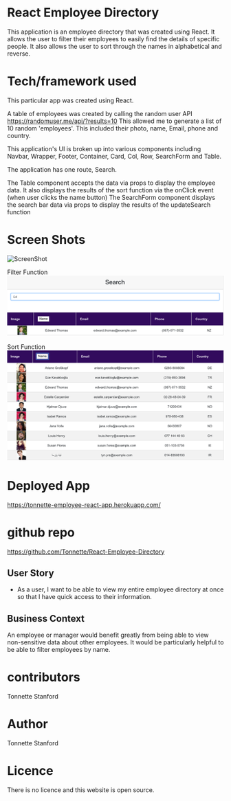 # React Employee Directory

This application is an employee directory that was created using React. It allows the user to filter their employees to easily find the details of specific people. It also allows the user to sort through the names in alphabetical and reverse. 


  # Tech/framework used
This particular app was created using React.

A table of employees was created by calling the random user API 
https://randomuser.me/api/?results=10
This allowed me to generate a list of 10 random 'employees'. This included their photo, name, Email, phone and country. 

This application's UI is broken up into various components including Navbar, Wrapper, Footer, Container, Card, Col, Row, SearchForm and Table.

The application has one route, Search. 

The Table component accepts the data via props to display the employee data. It also displays the results of the sort function via the onClick event (when user clicks the name button)
The SearchForm component displays the search bar data via props to display the results of the updateSearch function  


# Screen Shots
![ScreenShot](hhttps://github.com/Tonnette/React-Employee-Directory/blob/master/MyScreenShots/Overall.png)

Filter Function
![ScreenShot](https://github.com/Tonnette/React-Employee-Directory/blob/master/MyScreenShots/Filter.png)

Sort Function
![ScreenShot](https://github.com/Tonnette/React-Employee-Directory/blob/master/MyScreenShots/Sort.png)

# Deployed App
https://tonnette-employee-react-app.herokuapp.com/

# github repo
https://github.com/Tonnette/React-Employee-Directory

## User Story

* As a user, I want to be able to view my entire employee directory at once so that I have quick access to their information.

## Business Context

An employee or manager would benefit greatly from being able to view non-sensitive data about other employees. It would be particularly helpful to be able to filter employees by name.

# contributors
Tonnette Stanford

# Author
Tonnette Stanford

# Licence
There is no licence and this website is open source.